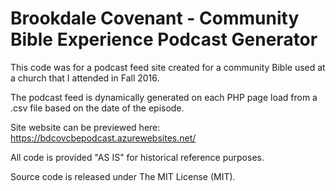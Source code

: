 # Brookdale Covenant - Community Bible Experience Podcast Generator
This code was for a podcast feed site created for a community Bible used at a church that I attended in Fall 2016.

The podcast feed is dynamically generated on each PHP page load from a .csv file based on the date of the episode.

Site website can be previewed here: https://bdcovcbepodcast.azurewebsites.net/

All code is provided "AS IS" for historical reference purposes.

Source code is released under The MIT License (MIT).